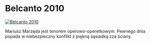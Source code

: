 Belcanto 2010 
=============
[![Belcanto 2010 ](http://vidos.pl/images/player.gif)](http://vidos.pl/belcanto-2010)

 Mariusz Marzęda jest tenorem operowo-operetkowym. Pewnego dnia popada w niebezpieczny konflikt z piękną sąsiadką zza ściany.

